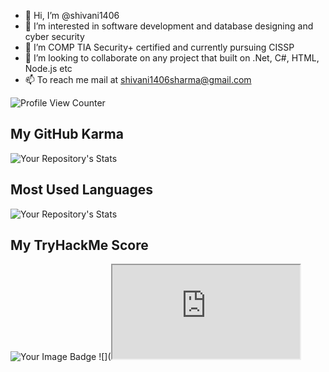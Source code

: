 - 👋 Hi, I’m @shivani1406
- 👀 I’m interested in software development and database designing and cyber security 
- 🌱 I’m COMP TIA Security+ certified and currently pursuing CISSP
- 💞️ I’m looking to collaborate on any project that built on .Net, C#, HTML, Node.js etc
- 📫 To reach me mail at shivani1406sharma@gmail.com

![Profile View Counter](https://komarev.com/ghpvc/?username=shivani1406)

## My GitHub Karma
![Your Repository's Stats](https://github-readme-stats.vercel.app/api?username=shivani1406&show_icons=true)
## Most Used Languages
![Your Repository's Stats](https://github-readme-stats.vercel.app/api/top-langs/?username=shivani1406&theme=blue-green)
## My TryHackMe Score
<img src="https://tryhackme.com/api/v2/badges/public-profile?userPublicId=3245480"  alt="Your Image Badge" />
![](<iframe src="https://tryhackme.com/api/v2/badges/public-profile?userPublicId=3245480">)

shivani1406/shivani1406 is a ✨ special ✨ repository because its `README.md` (this file) appears on your GitHub profile.
You can click the Preview link to take a look at your changes.
--->

